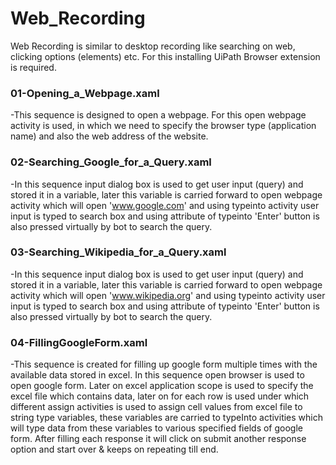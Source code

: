 # Web_Recording
Web Recording is similar to desktop recording like searching on web, clicking options (elements) etc. For this installing UiPath Browser extension is required.

### 01-Opening_a_Webpage.xaml
-This sequence is designed to open a webpage. For this open webpage activity is used, in which we need to specify the browser type (application name) and also the web address of the website.

### 02-Searching_Google_for_a_Query.xaml
-In this sequence input dialog box is used to get user input (query) and stored it in a variable, later this variable is carried forward to open webpage activity which will open 'www.google.com' and using typeinto activity user input is typed to search box and using attribute of typeinto 'Enter' button is also pressed virtually by bot to search the query.

### 03-Searching_Wikipedia_for_a_Query.xaml
-In this sequence input dialog box is used to get user input (query) and stored it in a variable, later this variable is carried forward to open webpage activity which will open 'www.wikipedia.org' and using typeinto activity user input is typed to search box and using attribute of typeinto 'Enter' button is also pressed virtually by bot to search the query.

### 04-FillingGoogleForm.xaml
-This sequence is created for filling up google form multiple times with the available data stored in excel. In this sequence open browser is used to open google form. Later on excel application scope is used to specify the excel file which contains data, later on for each row is used under which different assign activities is used to assign cell values from excel file to string type variables, these variables are carried to typeInto activities which will type data from these variables to various specified fields of google form. After filling each response it will click on submit another response option and start over & keeps on repeating till end.